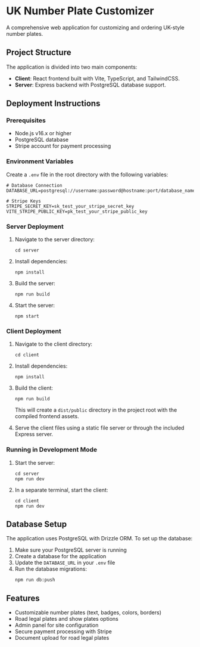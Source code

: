 # UK Number Plate Customizer

A comprehensive web application for customizing and ordering UK-style number plates.

## Project Structure

The application is divided into two main components:

- **Client**: React frontend built with Vite, TypeScript, and TailwindCSS.
- **Server**: Express backend with PostgreSQL database support.

## Deployment Instructions

### Prerequisites

- Node.js v16.x or higher
- PostgreSQL database
- Stripe account for payment processing

### Environment Variables

Create a `.env` file in the root directory with the following variables:

```
# Database Connection
DATABASE_URL=postgresql://username:password@hostname:port/database_name

# Stripe Keys
STRIPE_SECRET_KEY=sk_test_your_stripe_secret_key
VITE_STRIPE_PUBLIC_KEY=pk_test_your_stripe_public_key
```

### Server Deployment

1. Navigate to the server directory:
   ```
   cd server
   ```

2. Install dependencies:
   ```
   npm install
   ```

3. Build the server:
   ```
   npm run build
   ```

4. Start the server:
   ```
   npm start
   ```

### Client Deployment

1. Navigate to the client directory:
   ```
   cd client
   ```

2. Install dependencies:
   ```
   npm install
   ```

3. Build the client:
   ```
   npm run build
   ```
   
   This will create a `dist/public` directory in the project root with the compiled frontend assets.

4. Serve the client files using a static file server or through the included Express server.

### Running in Development Mode

1. Start the server:
   ```
   cd server
   npm run dev
   ```

2. In a separate terminal, start the client:
   ```
   cd client
   npm run dev
   ```

## Database Setup

The application uses PostgreSQL with Drizzle ORM. To set up the database:

1. Make sure your PostgreSQL server is running
2. Create a database for the application
3. Update the `DATABASE_URL` in your `.env` file
4. Run the database migrations:
   ```
   npm run db:push
   ```

## Features

- Customizable number plates (text, badges, colors, borders)
- Road legal plates and show plates options
- Admin panel for site configuration
- Secure payment processing with Stripe
- Document upload for road legal plates